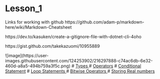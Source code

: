 # Lesson_1
<p> Links for working with github
https://github.com/adam-p/markdown-here/wiki/Markdown-Cheatsheet<p>
https://dev.to/kasuken/create-a-gitignore-file-with-dotnet-cli-4oho <p>
https://gist.github.com/takekazuomi/10955889 <p>
<p>
![image](https://user-images.githubusercontent.com/124253902/216297888-c74ac6db-6e32-460d-a8a5-494b759a3f5c.png)
# <a href="https://github.com/SatSargsyan/Strings_and_streams#readme">Types <a/>
# <a href="https://github.com/SatSargsyan/Strings_and_streams#readme">Operators<a/>
# <a href="https://github.com/SatSargsyan/Strings_and_streams#readme">Conditional Statement<a/>
# <a href="https://github.com/SatSargsyan/Strings_and_streams#readme">Loop Statements <a/>
# <a href="https://github.com/SatSargsyan/Strings_and_streams#readme">Bitwise Operators <a/>
# <a href="https://github.com/SatSargsyan/Strings_and_streams#readme">Storing Real numbers <a/>
